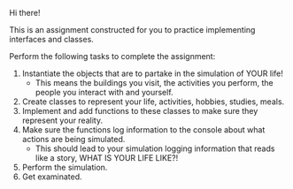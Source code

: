 Hi there!

This is an assignment constructed for you to practice implementing interfaces and classes.

Perform the following tasks to complete the assignment:

1. Instantiate the objects that are to partake in the simulation of YOUR life!
    - This means the buildings you visit, the activities you perform, the people you interact with and yourself.
2. Create classes to represent your life, activities, hobbies, studies, meals.
3. Implement and add functions to these classes to make sure they represent your reality.
4. Make sure the functions log information to the console about what actions are being simulated.
    - This should lead to your simulation logging information that reads like a story, WHAT IS YOUR LIFE LIKE?!
5. Perform the simulation.
6. Get examinated.